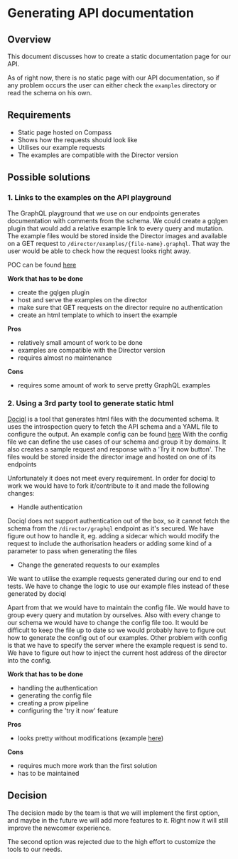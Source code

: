 # Generating API documentation

## Overview

This document discusses how to create a static documentation page for our API.

As of right now, there is no static page with our API documentation, so if any problem occurs the user can either check the `examples` directory or read the schema on his own.

## Requirements
* Static page hosted on Compass
* Shows how the requests should look like
* Utilises our example requests
* The examples are compatible with the Director version

## Possible solutions

### 1. Links to the examples on the API playground
The GraphQL playground that we use on our endpoints generates documentation with comments from the schema.
We could create a gqlgen plugin that would add a relative example link to every query and mutation. The example files would be stored inside the Director images and available on a GET request to `/director/examples/{file-name}.graphql`. That way the user would be able to check how the request looks right away.

POC can be found [here](https://github.com/kyma-incubator/compass/pull/417)

**Work that has to be done**
* create the gqlgen plugin
* host and serve the examples on the director
* make sure that GET requests on the director require no authentication
* create an html template to which to insert the example

**Pros**

* relatively small amount of work to be done
* examples are compatible with the Director version
* requires almost no maintenance

**Cons**
* requires some amount of work to serve pretty GraphQL examples

### 2. Using a 3rd party tool to generate static html
[Dociql](https://github.com/wayfair/dociql) is a tool that generates html files with the documented schema.
It uses the introspection query to fetch the API schema and a YAML file to configure the output. An example config can be found [here](https://github.com/wayfair/dociql/blob/master/config.yml)
With the config file we can define the use cases of our schema and group it by domains. It also creates a sample request and response with a 'Try it now button'. The files would be stored inside the director image and hosted on one of its endpoints

Unfortunately it does not meet every requirement.
In order for dociql to work we would have to fork it/contribute to it and made the following changes:
* Handle authentication

Dociql does not support authentication out of the box, so it cannot fetch the schema from the `/director/graphql` endpoint as it's secured. We have figure out how to handle it, eg. adding a sidecar which would modify the request to include the authorisation headers or adding some kind of a parameter to pass when generating the files
* Change the generated requests to our examples

We want to utilise the example requests generated during our end to end tests. We have to change the logic to use our example files instead of these generated by dociql

Apart from that we would have to maintain the config file. We would have to group every query and mutation by ourselves. Also with every change to our schema we would have to change the config file too. It would be difficult to keep the file up to date so we would probably have to figure out how to generate the config out of our examples. Other problem with config is that we have to specify the server where the example request is send to. We have to figure out how to inject the current host address of the director into the config. 


**Work that has to be done**
* handling the authentication
* generating the config file
* creating a prow pipeline
* configuring the 'try it now' feature

**Pros**
* looks pretty without modifications (example [here](https://wayfair.github.io/dociql/))

**Cons**
* requires much more work than the first solution
* has to be maintained

## Decision

The decision made by the team is that we will implement the first option, and maybe in the future we will add more features to it.
Right now it will still improve the newcomer experience.

The second option was rejected due to the high effort to customize the tools to our needs.

